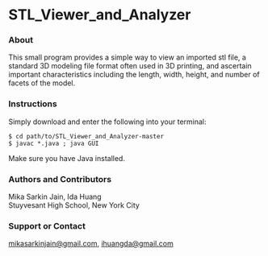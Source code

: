 STL_Viewer_and_Analyzer
=======================

### About
This small program provides a simple way to view an imported stl file, a standard 3D modeling file format often used in 3D printing, and ascertain important characteristics including the length, width, height, and number of facets of the model.

### Instructions
Simply download and enter the following into your terminal:

```
$ cd path/to/STL_Viewer_and_Analyzer-master
$ javac *.java ; java GUI
```
Make sure you have Java installed.

### Authors and Contributors
Mika Sarkin Jain, Ida Huang   
Stuyvesant High School, New York City

### Support or Contact
mikasarkinjain@gmail.com, ihuangda@gmail.com
